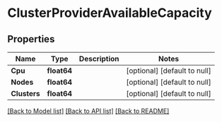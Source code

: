 # ClusterProviderAvailableCapacity

## Properties
Name | Type | Description | Notes
------------ | ------------- | ------------- | -------------
**Cpu** | **float64** |  | [optional] [default to null]
**Nodes** | **float64** |  | [optional] [default to null]
**Clusters** | **float64** |  | [optional] [default to null]

[[Back to Model list]](../README.md#documentation-for-models) [[Back to API list]](../README.md#documentation-for-api-endpoints) [[Back to README]](../README.md)

